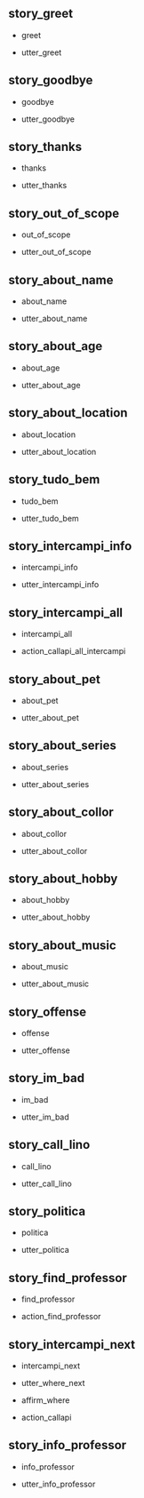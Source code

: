 ## story_greet <!--- The name of the story. It is not mandatory, but useful for debugging. --> 
* greet <!--- User input expressed as intent. In this case it represents users message 'Hello'. --> 
 - utter_greet <!--- The response of the chatbot expressed as an action. In this case it represents chatbot's response 'Hello, how can I help?' --> 
 
## story_goodbye
* goodbye
 - utter_goodbye

## story_thanks
* thanks
 - utter_thanks

## story_out_of_scope
* out_of_scope
 - utter_out_of_scope

## story_about_name
* about_name
 - utter_about_name

## story_about_age
* about_age
 - utter_about_age

## story_about_location
* about_location
 - utter_about_location

## story_tudo_bem
* tudo_bem
 - utter_tudo_bem

## story_intercampi_info
* intercampi_info
 - utter_intercampi_info

## story_intercampi_all
* intercampi_all
 - action_callapi_all_intercampi

## story_about_pet
* about_pet
 - utter_about_pet

## story_about_series
* about_series
 - utter_about_series

## story_about_collor
* about_collor
 - utter_about_collor

## story_about_hobby
* about_hobby
 - utter_about_hobby

## story_about_music
* about_music
 - utter_about_music 

## story_offense
* offense
 - utter_offense

## story_im_bad
* im_bad
 - utter_im_bad

## story_call_lino
* call_lino
 - utter_call_lino  

## story_politica
* politica
 - utter_politica

## story_find_professor
* find_professor
 - action_find_professor

## story_intercampi_next
* intercampi_next
 - utter_where_next
* affirm_where
 - action_callapi

 ## story_info_professor
 * info_professor
  - utter_info_professor